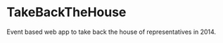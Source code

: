 TakeBackTheHouse
================

Event based web app to take back the house of representatives in 2014.
